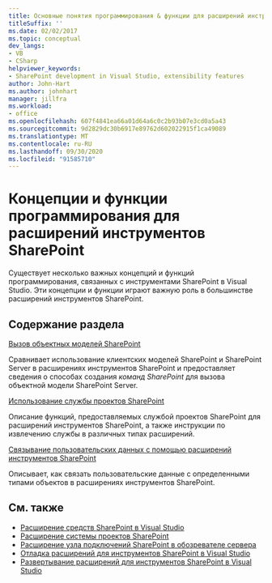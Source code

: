 ```yaml
---
title: Основные понятия программирования & функции для расширений инструментов SharePoint
titleSuffix: ''
ms.date: 02/02/2017
ms.topic: conceptual
dev_langs:
- VB
- CSharp
helpviewer_keywords:
- SharePoint development in Visual Studio, extensibility features
author: John-Hart
ms.author: johnhart
manager: jillfra
ms.workload:
- office
ms.openlocfilehash: 607f4841ea66a01d64a6c0c2b93b07e3cd0a5a43
ms.sourcegitcommit: 9d2829dc30b6917e89762d602022915f1ca49089
ms.translationtype: MT
ms.contentlocale: ru-RU
ms.lasthandoff: 09/30/2020
ms.locfileid: "91585710"
---
```

# <a name="programming-concepts-and-features-for-sharepoint-tools-extensions"></a>Концепции и функции программирования для расширений инструментов SharePoint
  Существует несколько важных концепций и функций программирования, связанных с инструментами SharePoint в Visual Studio. Эти концепции и функции играют важную роль в большинстве расширений инструментов SharePoint.

## <a name="in-this-section"></a>Содержание раздела
 [Вызов объектных моделей SharePoint](../sharepoint/calling-into-the-sharepoint-object-models.md)

 Сравнивает использование клиентских моделей SharePoint и SharePoint Server в расширениях инструментов SharePoint и предоставляет сведения о способах создания *команд SharePoint* для вызова объектной модели SharePoint Server.

 [Использование службы проектов SharePoint](../sharepoint/using-the-sharepoint-project-service.md)

 Описание функций, предоставляемых службой проектов SharePoint для расширений инструментов SharePoint, а также инструкции по извлечению службы в различных типах расширений.

 [Связывание пользовательских данных с помощью расширений инструментов SharePoint](../sharepoint/associating-custom-data-with-sharepoint-tools-extensions.md)

 Описывает, как связать пользовательские данные с определенными типами объектов в расширениях инструментов SharePoint.

## <a name="see-also"></a>См. также
- [Расширение средств SharePoint в Visual Studio](../sharepoint/extending-the-sharepoint-tools-in-visual-studio.md)
- [Расширение системы проектов SharePoint](../sharepoint/extending-the-sharepoint-project-system.md)
- [Расширение узла подключений SharePoint в обозревателе сервера](../sharepoint/extending-the-sharepoint-connections-node-in-server-explorer.md)
- [Отладка расширений для инструментов SharePoint в Visual Studio](../sharepoint/debugging-extensions-for-the-sharepoint-tools-in-visual-studio.md)
- [Развертывание расширений для инструментов SharePoint в Visual Studio](../sharepoint/deploying-extensions-for-the-sharepoint-tools-in-visual-studio.md)
